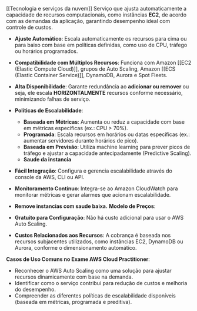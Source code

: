 [[Tecnologia e serviços da nuvem]]
Serviço que ajusta automaticamente a capacidade de recursos computacionais, como instâncias **EC2**, de acordo com as demandas da aplicação, garantindo desempenho ideal com controle de custos.
- **Ajuste Automático**: Escala automaticamente os recursos para cima ou para baixo com base em políticas definidas, como uso de CPU, tráfego ou horários programados.
- **Compatibilidade com Múltiplos Recursos**: Funciona com Amazon [[EC2 (Elastic Compute Cloud)]], grupos de Auto Scaling, Amazon [[ECS (Elastic Container Service)]], DynamoDB, Aurora e Spot Fleets.
- **Alta Disponibilidade**: Garante redundância ao **adicionar ou remover** ou seja, ele escala **HORIZONTALMENTE**  recursos conforme necessário, minimizando falhas de serviço.
- **Políticas de Escalabilidade**:
    - **Baseada em Métricas**: Aumenta ou reduz a capacidade com base em métricas específicas (ex.: CPU > 70%).
    - **Programada**: Escala recursos em horários ou datas específicas (ex.: aumentar servidores durante horários de pico).
    - **Baseada em Previsão**: Utiliza machine learning para prever picos de tráfego e ajustar a capacidade antecipadamente (Predictive Scaling).
    - **Saude da instancia** 
- **Fácil Integração**: Configura e gerencia escalabilidade através do console da AWS, CLI ou API.
- **Monitoramento Contínuo**: Integra-se ao Amazon CloudWatch para monitorar métricas e gerar alarmes que acionam escalabilidade.
- **Remove instancias com saude baixa.**
**Modelo de Preços**:

- **Gratuito para Configuração**: Não há custo adicional para usar o AWS Auto Scaling.
- **Custos Relacionados aos Recursos**: A cobrança é baseada nos recursos subjacentes utilizados, como instâncias EC2, DynamoDB ou Aurora, conforme o dimensionamento automático.

**Casos de Uso Comuns no Exame AWS Cloud Practitioner**:

- Reconhecer o AWS Auto Scaling como uma solução para ajustar recursos dinamicamente com base na demanda.
- Identificar como o serviço contribui para redução de custos e melhoria do desempenho.
- Compreender as diferentes políticas de escalabilidade disponíveis (baseada em métricas, programada e preditiva).